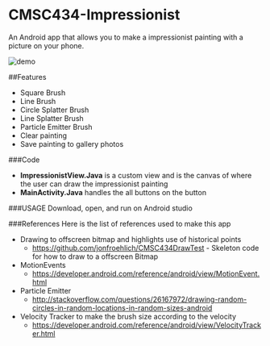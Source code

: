 CMSC434-Impressionist
======================

An Android app that allows you to make a impressionist painting with a picture on your phone.

![demo](http://imgur.com/a/6Z8ll)



##Features
* Square Brush
* Line Brush
* Circle Splatter Brush
* Line Splatter Brush
* Particle Emitter Brush
* Clear painting
* Save painting to gallery photos

###Code
* **ImpressionistView.Java** is a custom view and is the canvas of where the user can draw the impressionist painting
* **MainActivity.Java** handles the all buttons on the button

###USAGE
Download, open, and run on Android studio

###References
Here is the list of references used to make this app

* Drawing to offscreen bitmap and highlights use of historical points 
  * https://github.com/jonfroehlich/CMSC434DrawTest - Skeleton code for how to draw to a offscreen Bitmap
* MotionEvents
  * https://developer.android.com/reference/android/view/MotionEvent.html
* Particle Emitter
  * http://stackoverflow.com/questions/26167972/drawing-random-circles-in-random-locations-in-random-sizes-android
* Velocity Tracker to make the brush size according to the velocity 
  * https://developer.android.com/reference/android/view/VelocityTracker.html


